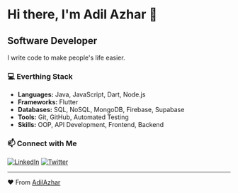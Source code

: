 # Hi there, I'm Adil Azhar 👋

## Software Developer

I write code to make people's life easier.

### 💻 Everthing Stack

- **Languages:** Java, JavaScript, Dart, Node.js
- **Frameworks:** Flutter
- **Databases:** SQL, NoSQL, MongoDB, Firebase, Supabase
- **Tools:** Git, GitHub, Automated Testing
- **Skills:** OOP, API Development, Frontend, Backend

### 📫 Connect with Me

[![LinkedIn](https://img.shields.io/badge/LinkedIn-0077B5?style=for-the-badge&logo=linkedin&logoColor=white)](https://www.linkedin.com/in/adilazhar8)
[![Twitter](https://img.shields.io/badge/Twitter-1DA1F2?style=for-the-badge&logo=twitter&logoColor=white)](https://x.com/adiandcode)

---

♥ From [AdilAzhar](https://github.com/adilazhar)
